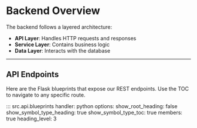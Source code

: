 # Backend Overview

The backend follows a layered architecture:

- **API Layer**: Handles HTTP requests and responses  
- **Service Layer**: Contains business logic  
- **Data Layer**: Interacts with the database  

---

## API Endpoints

Here are the Flask blueprints that expose our REST endpoints. Use the TOC to navigate to any specific route.

::: src.api.blueprints
    handler: python
    options:
      show_root_heading: false
      show_symbol_type_heading: true
      show_symbol_type_toc: true
      members: true
      heading_level: 3
